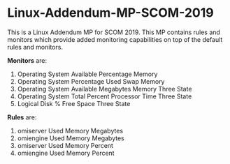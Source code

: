 # Linux-Addendum-MP-SCOM-2019
This is a Linux Addendum MP for SCOM 2019. This MP contains rules and monitors which provide added monitoring capabilities on top of the default rules and monitors. 

**Monitors** are:
1. Operating System Available Percentage Memory
2. Operating System Percentage Used Swap Memory
3. Operating System Available Megabytes Memory Three State
4. Operating System Total Percent Processor Time Three State
5. Logical Disk % Free Space Three State

**Rules** are:
1. omiserver Used Memory Megabytes
2. omiengine Used Memory Megabytes
3. omiserver Used Memory Percent
4. omiengine Used Memory Percent

